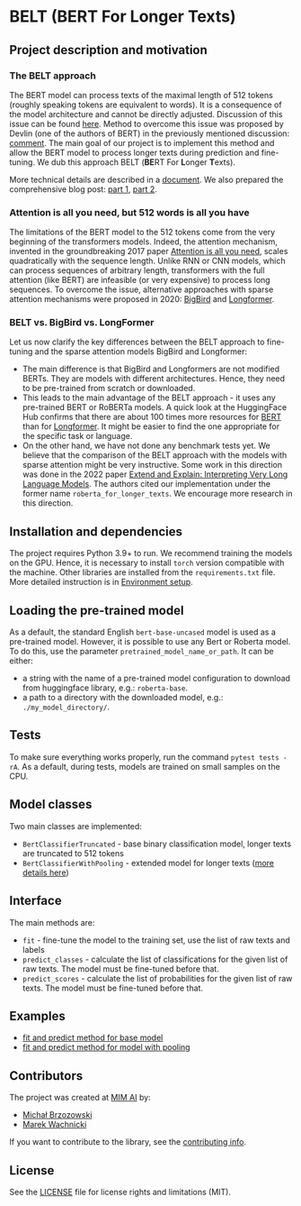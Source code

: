 # **BELT** (**BE**RT For **L**onger **T**exts)

## Project description and motivation

### The BELT approach

The BERT model can process texts of the maximal length of 512 tokens (roughly speaking tokens are equivalent to words). It is a consequence of the model architecture and cannot be directly adjusted. Discussion of this issue can be found [here](https://github.com/google-research/bert/issues/27). Method to overcome this issue was proposed by Devlin (one of the authors of BERT) in the previously mentioned discussion: [comment](https://github.com/google-research/bert/issues/27#issuecomment-435265194). The main goal of our project is to implement this method and allow the BERT model to process longer texts during prediction and fine-tuning. We dub this approach BELT (**BE**RT For **L**onger **T**exts).

More technical details are described in a [document](docs/bert_for_longer_texts.md). We also prepared the comprehensive blog post: [part 1](https://www.mim.ai/fine-tuning-bert-model-for-arbitrarily-long-texts-part-1/), [part 2](https://www.mim.ai/fine-tuning-bert-model-for-arbitrarily-long-texts-part-2/).

### Attention is all you need, but 512 words is all you have

The limitations of the BERT model to the 512 tokens come from the very beginning of the transformers models. Indeed, the attention mechanism, invented in the groundbreaking 2017 paper [Attention is all you need](https://arxiv.org/abs/1706.03762), scales quadratically with the sequence length. Unlike RNN or CNN models, which can process sequences of arbitrary length, transformers with the full attention (like BERT) are infeasible (or very expensive) to process long sequences.
To overcome the issue, alternative approaches with sparse attention mechanisms were proposed in 2020: [BigBird](https://arxiv.org/abs/2007.14062) and [Longformer](https://arxiv.org/abs/2004.05150).

### BELT vs. BigBird vs. LongFormer

Let us now clarify the key differences between the BELT approach to fine-tuning and the sparse attention models BigBird and Longformer:
- The main difference is that BigBird and Longformers are not modified BERTs. They are models with different architectures. Hence, they need to be pre-trained from scratch or downloaded.
- This leads to the main advantage of the BELT approach - it uses any pre-trained BERT or RoBERTa models. A quick look at the HuggingFace Hub confirms that there are about 100 times more resources for [BERT](https://huggingface.co/models?other=bert) than for [Longformer](https://huggingface.co/models?other=longformer). It might be easier to find the one appropriate for the specific task or language.
- On the other hand, we have not done any benchmark tests yet. We believe that the comparison of the BELT approach with the models with sparse attention might be very instructive. Some work in this direction was done in the 2022 paper [Extend and Explain: Interpreting Very Long Language Models](https://proceedings.mlr.press/v193/stremmel22a/stremmel22a.pdf). The authors cited our implementation under the former name `roberta_for_longer_texts`. We encourage more research in this direction.

## Installation and dependencies

The project requires Python 3.9+ to run. We recommend training the models on the GPU. Hence, it is necessary to install `torch` version compatible with the machine. Other libraries are installed from the `requirements.txt` file. More detailed instruction is in [Environment setup](docs/setup_env.md).

## Loading the pre-trained model
 
As a default, the standard English `bert-base-uncased` model is used as a pre-trained model. However, it is possible to use any Bert or Roberta model. To do this, use the parameter `pretrained_model_name_or_path`.
It can be either:
- a string with the name of a pre-trained model configuration to download from huggingface library, e.g.: `roberta-base`.
- a path to a directory with the downloaded model, e.g.: `./my_model_directory/`.

## Tests
To make sure everything works properly, run the command ```pytest tests -rA```. As a default, during tests, models are trained on small samples on the CPU.

## Model classes
Two main classes are implemented:
- `BertClassifierTruncated` - base binary classification model, longer texts are truncated to 512 tokens
- `BertClassifierWithPooling` - extended model for longer texts ([more details here](docs/bert_for_longer_texts.md))

## Interface
The main methods are:
- `fit` - fine-tune the model to the training set, use the list of raw texts and labels
- `predict_classes` - calculate the list of classifications for the given list of raw texts. The model must be fine-tuned before that.
- `predict_scores` - calculate the list of probabilities for the given list of raw texts. The model must be fine-tuned before that.

## Examples
- [fit and predict method for base model](notebooks/example_base_model_fit_predict.ipynb)
- [fit and predict method for model with pooling](notebooks/example_model_with_pooling_fit_predict.ipynb)

## Contributors
The project was created at [MIM AI](https://www.mim.ai/) by:
- [Michał Brzozowski](https://github.com/MichalBrzozowski91) 
- [Marek Wachnicki](https://github.com/mwachnicki)

If you want to contribute to the library, see the [contributing info](CONTRIBUTING.md).

## License
See the [LICENSE](LICENSE.txt) file for license rights and limitations (MIT).
